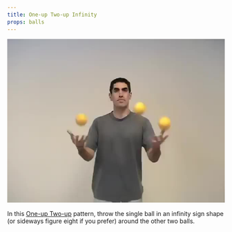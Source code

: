 ```yaml
---
title: One-up Two-up Infinity
props: balls
---
```


![One-up Two-up Infinity](site/videos/poster/oneuptwoupinfinity.jpg)

In this [One-up Two-up](site/en/one-uptwo-up/README.md) pattern, throw the single ball in an infinity sign shape (or sideways figure eight if you prefer) around the other two balls.

